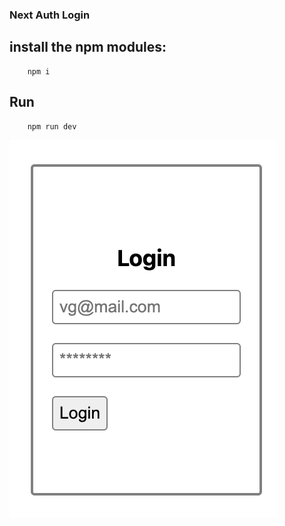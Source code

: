 ### Next Auth Login

## install the npm modules:

```
    npm i
```

## Run

```
    npm run dev
```

![Login UI](./screenshots/Login.png)
